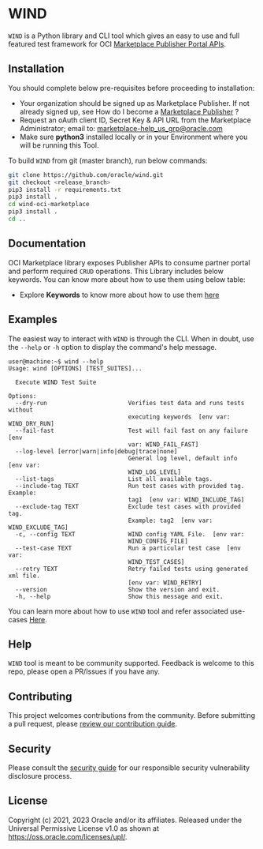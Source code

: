 # WIND

`WIND` is a Python library and CLI tool which gives an easy to use and full featured test framework for OCI [Marketplace Publisher Portal APIs](https://docs.oracle.com/en/cloud/marketplace/partner-portal/rest-api-publisher/index.html).

## Installation

You should complete below pre-requisites before proceeding to installation:

- Your organization should be signed up as Marketplace Publisher. If not already signed up, see How do I become a [Marketplace Publisher](https://docs.oracle.com/en/cloud/marketplace/partner-portal/partp/how-do-i-become-marketplace-publisher.html) ? 
- Request an oAuth client ID, Secret Key & API URL from the Marketplace Administrator; email to: marketplace-help_us_grp@oracle.com
- Make sure **python3** installed locally or in your Environment where you will be running this Tool.

To build `WIND` from git (master branch), run below commands:

```bash
git clone https://github.com/oracle/wind.git
git checkout <release_branch>
pip3 install -r requirements.txt
pip3 install .
cd wind-oci-marketplace
pip3 install . 
cd .. 
```

## Documentation

OCI Marketplace library exposes Publisher APIs to consume partner portal and perform required `CRUD` operations. This Library includes below keywords. You can know more about how to use them using below table: 

- Explore **Keywords** to know more about how to use them [here](./docs/README.md)

## Examples

The easiest way to interact with `WIND` is through the CLI. When in doubt, use the `--help` or `-h` option to display the command's help message.

```shell
user@machine:~$ wind --help     
Usage: wind [OPTIONS] [TEST_SUITES]...

  Execute WIND Test Suite

Options:
  --dry-run                       Verifies test data and runs tests without
                                  executing keywords  [env var: WIND_DRY_RUN]
  --fail-fast                     Test will fail fast on any failure  [env
                                  var: WIND_FAIL_FAST]
  --log-level [error|warn|info|debug|trace|none]
                                  General log level, default info  [env var:
                                  WIND_LOG_LEVEL]
  --list-tags                     List all available tags.
  --include-tag TEXT              Run test cases with provided tag. Example:
                                  tag1  [env var: WIND_INCLUDE_TAG]
  --exclude-tag TEXT              Exclude test cases with provided tag.
                                  Example: tag2  [env var: WIND_EXCLUDE_TAG]
  -c, --config TEXT               WIND config YAML File.  [env var:
                                  WIND_CONFIG_FILE]
  --test-case TEXT                Run a particular test case  [env var:
                                  WIND_TEST_CASES]
  --retry TEXT                    Retry failed tests using generated xml file.
                                  [env var: WIND_RETRY]
  --version                       Show the version and exit.
  -h, --help                      Show this message and exit.
```

You can learn more about how to use `WIND` tool and refer associated use-cases [Here](./use-cases/README.md).

## Help

`WIND` tool is meant to be community supported. Feedback is welcome to this repo, please open a PR/Issues if you have any.

## Contributing

This project welcomes contributions from the community. Before submitting a pull
request, please [review our contribution guide](./CONTRIBUTING.md).

## Security

Please consult the [security guide](.github/SECURITY.md) for our responsible security
vulnerability disclosure process.

## License

Copyright (c) 2021, 2023 Oracle and/or its affiliates.
Released under the Universal Permissive License v1.0 as shown at
<https://oss.oracle.com/licenses/upl/>.
